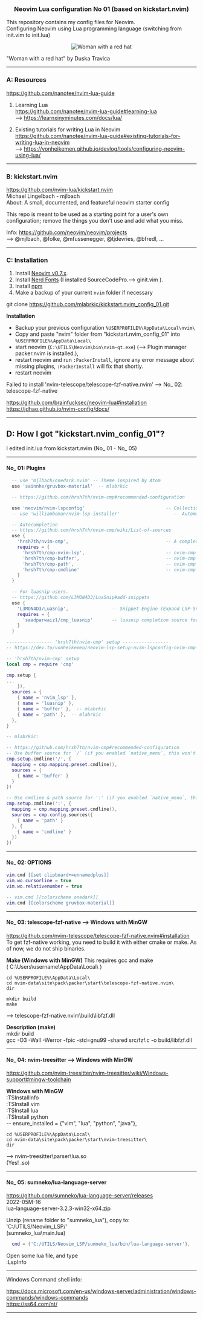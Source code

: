 
<h3 align="center">
Neovim Lua configuration No 01 (based on kickstart.nvim)
</h3>

This repository contains my config files for Neovim.  \
Configuring Neovim using Lua programming language
(switching from init.vim to init.lua)

<p align="center">
<img src="img/Woman-with-a-red-hat.jpg" alt="Woman with a red hat">
</p>
"Woman with a red hat" by Duska Travica

------------------------------------------------------------
### A:  Resources

https://github.com/nanotee/nvim-lua-guide

1. Learning Lua  \
https://github.com/nanotee/nvim-lua-guide#learning-lua  \
--> https://learnxinyminutes.com/docs/lua/


2. Existing tutorials for writing Lua in Neovim  \
https://github.com/nanotee/nvim-lua-guide#existing-tutorials-for-writing-lua-in-neovim  \
--> https://vonheikemen.github.io/devlog/tools/configuring-neovim-using-lua/

------------------------------------------------------------
### B:  kickstart.nvim

https://github.com/nvim-lua/kickstart.nvim  \
Michael Lingelbach - mjlbach  \
About: A small, documented, and featureful neovim starter config

This repo is meant to be used as a starting point for a user's own configuration;
remove the things you don't use and add what you miss.

Info:
https://github.com/neovim/neovim/projects  \
--> @mjlbach, @folke, @mfussenegger, @tjdevries, @bfredl, ...

------------------------------------------------------------
### C:  Installation

1. Install [Neovim v0.7.x](https://github.com/neovim/neovim/releases/latest).
2. Install [Nerd Fonts](https://www.nerdfonts.com/font-downloads)  (I installed SourceCodePro.--> ginit.vim ).
3. Install [npm](https://github.com/npm/cli)
4. Make a backup of your current `nvim` folder if necessary

git clone https://github.com/mlabrkic/kickstart.nvim_config_01.git

**Installation**
* Backup your previous configuration `%USERPROFILE%\AppData\Local\nvim\`
* Copy and paste "nvim" folder from "kickstart.nvim_config_01" into `%USERPROFILE%\AppData\Local\`
* start neovim (`C:\UTILS\Neovim\bin\nvim-qt.exe`) (--> Plugin manager packer.nvim is installed.),
* restart neovim and run `:PackerInstall`,
  ignore any error message about missing plugins, `:PackerInstall` will fix that shortly.
* restart neovim

Failed to install 'nvim-telescope/telescope-fzf-native.nvim'
-->
No_ 02:  telescope-fzf-native

https://github.com/brainfucksec/neovim-lua#installation  \
https://jdhao.github.io/nvim-config/docs/

------------------------------------------------------------
## D:  How I got "kickstart.nvim_config_01"?

I edited init.lua from kickstart.nvim (No_ 01 -  No_ 05)

------------------------------
#### No_ 01:  Plugins

```lua
  -- use 'mjlbach/onedark.nvim' -- Theme inspired by Atom
  use 'sainnhe/gruvbox-material'  -- mlabrkic
```

```lua
  -- https://github.com/hrsh7th/nvim-cmp#recommended-configuration

  use 'neovim/nvim-lspconfig'                              -- Collection of configurations for built-in LSP client
  -- use 'williamboman/nvim-lsp-installer'                    -- Automatically install language servers to stdpath

  -- Autocompletion
  -- https://github.com/hrsh7th/nvim-cmp/wiki/List-of-sources
  use {
    'hrsh7th/nvim-cmp',                                    -- A completion engine plugin for neovim written in Lua.
    requires = {
      'hrsh7th/cmp-nvim-lsp',                              -- nvim-cmp source for neovim builtin LSP client
      'hrsh7th/cmp-buffer',                                -- nvim-cmp source for buffer words
      'hrsh7th/cmp-path',                                  -- nvim-cmp source for filesystem paths
      'hrsh7th/cmp-cmdline'                                -- nvim-cmp source for vim's cmdline (command mode and for / search)
    }
  }

  -- For luasnip users.
  -- https://github.com/L3MON4D3/LuaSnip#add-snippets
  use {
    'L3MON4D3/LuaSnip',                -- Snippet Engine (Expand LSP-Snippets with nvim-cmp (requires cmp_luasnip))
    requires = {
      'saadparwaiz1/cmp_luasnip'       -- luasnip completion source for nvim-cmp
    }
  }
```

```lua
----------------- 'hrsh7th/nvim-cmp' setup -----------------
-- https://dev.to/vonheikemen/neovim-lsp-setup-nvim-lspconfig-nvim-cmp-4k8e

-- 'hrsh7th/nvim-cmp' setup
local cmp = require 'cmp'

cmp.setup {
...
    }),
  sources = {
    { name = 'nvim_lsp' },
    { name = 'luasnip' },
    { name = 'buffer' },  -- mlabrkic
    { name = 'path' },  -- mlabrkic
  },
}

-- mlabrkic:

-- https://github.com/hrsh7th/nvim-cmp#recommended-configuration
-- Use buffer source for `/` (if you enabled `native_menu`, this won't work anymore).
cmp.setup.cmdline('/', {
  mapping = cmp.mapping.preset.cmdline(),
  sources = {
    { name = 'buffer' }
  }
})

-- Use cmdline & path source for ':' (if you enabled `native_menu`, this won't work anymore).
cmp.setup.cmdline(':', {
  mapping = cmp.mapping.preset.cmdline(),
  sources = cmp.config.sources({
    { name = 'path' }
  }, {
    { name = 'cmdline' }
  })
})
```

------------------------------
#### No_ 02:  OPTIONS
```lua
vim.cmd [[set clipboard+=unnamedplus]]
vim.wo.cursorline = true
vim.wo.relativenumber = true

-- vim.cmd [[colorscheme onedark]]
vim.cmd [[colorscheme gruvbox-material]]
```

------------------------------
#### No_ 03:  telescope-fzf-native --> Windows with MinGW
https://github.com/nvim-telescope/telescope-fzf-native.nvim#installation  \
To get fzf-native working, you need to build it with either cmake or make.
As of now, we do not ship binaries.

**Make (Windows with MinGW)**
This requires gcc and make  \
( C:\Users\username\AppData\Local\ )
```winCommandShell
cd %USERPROFILE%\AppData\Local\
cd nvim-data\site\pack\packer\start\telescope-fzf-native.nvim\
dir

mkdir build
make
```
-->
telescope-fzf-native.nvim\build\libfzf.dll


**Description (make)**  \
mkdir build  \
gcc -O3 -Wall -Werror -fpic -std=gnu99 -shared src/fzf.c -o build/libfzf.dll

------------------------------
#### No_ 04:  nvim-treesitter --> Windows with MinGW
https://github.com/nvim-treesitter/nvim-treesitter/wiki/Windows-support#mingw-toolchain

**Windows with MinGW**  \
:TSInstallInfo  \
:TSInstall vim  \
:TSInstall lua  \
:TSInstall python  \
-- ensure_installed = {"vim", "lua", "python", "java"},
```winCommandShell
cd %USERPROFILE%\AppData\Local\
cd nvim-data\site\pack\packer\start\nvim-treesitter\
dir
```
-->
nvim-treesitter\parser\lua.so  \
(Yes! .so)

------------------------------
#### No_ 05:  sumneko/lua-language-server
https://github.com/sumneko/lua-language-server/releases  \
2022-05M-16  \
lua-language-server-3.2.3-win32-x64.zip

Unzip (rename folder to "sumneko_lua"), copy to:  \
'C:/UTILS/Neovim_LSP/'  \
(sumneko_lua\main.lua)
```lua
  cmd = {'C:/UTILS/Neovim_LSP/sumneko_lua/bin/lua-language-server'},
```
Open some lua file, and type  \
:LspInfo

------------------------------------------------------------
Windows Command shell info:

https://docs.microsoft.com/en-us/windows-server/administration/windows-commands/windows-commands  \
https://ss64.com/nt/

------------------------------------------------------------

